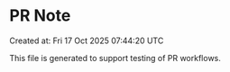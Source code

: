 # PR Note

Created at: Fri 17 Oct 2025 07:44:20 UTC

This file is generated to support testing of PR workflows.
